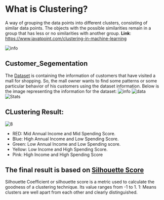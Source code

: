 # What is Clustering?
A way of grouping the data points into different clusters, consisting of similar data points. The objects with the possible similarities remain in a group that has less or no similarities with another group. **Link**: https://www.javatpoint.com/clustering-in-machine-learning

![info](https://www.analyticsvidhya.com/wp-content/uploads/2016/11/clustering.png)

## Customer_Segementation
The [Dataset](https://github.com/VaishnavRathod/Customer_Segementation/blob/main/Dataset/Mall_Customers.csv) is containing the information of customers that have visited a mall for shopping. So, the mall owner wants to find some patterns or some particular behavior of his customers using the dataset information. Below is the image representing the information for the dataset: ![info](https://github.com/VaishnavRathod/Customer_Segementation/assets/90707178/809a6986-a49f-45de-9d2a-fc2dfbd2f848)
![data](https://github.com/VaishnavRathod/Customer_Segementation/assets/90707178/1d505231-d7ae-42bd-afd3-0fd85b3f91cf)
![Stats](https://github.com/VaishnavRathod/Customer_Segementation/assets/90707178/a1b2de15-f4ab-4893-8457-872827a6fb19)

## CLustering Result:
![8](https://github.com/VaishnavRathod/Customer_Segementation/assets/90707178/5a153105-dfd4-49e9-b2b0-89702c63be73)
- RED: Mid Annual Income and Mid Spending Score.
- Blue: High Annual Income and Low Spending Score.
- Green: Low Annual Income and Low Spending score.
- Yellow: Low Income and High Spending Score.
- Pink: High Income and High Spending  Score

## The final result is based on [Silhouette Score](https://scikit-learn.org/stable/auto_examples/cluster/plot_kmeans_silhouette_analysis.html)
Silhouette Coefficient or silhouette score is a metric used to calculate the goodness of a clustering technique. Its value ranges from -1 to 1. 1: Means clusters are well apart from each other and clearly distinguished.

